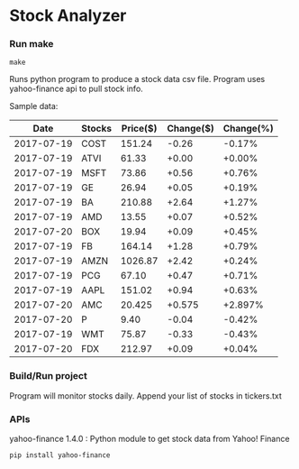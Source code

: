 # Stock Analyzer

### Run make
```
make
```

Runs python program to produce a stock data csv file. Program uses yahoo-finance api to pull stock info.

Sample data:

| Date| Stocks| Price($)| Change($)| Change(%) | 
| --- | --- | --- | --- | ---  | 
| 2017-07-19| COST| 151.24| -0.26| -0.17% | 
| 2017-07-19| ATVI| 61.33| +0.00| +0.00% | 
| 2017-07-19| MSFT| 73.86| +0.56| +0.76% | 
| 2017-07-19| GE| 26.94| +0.05| +0.19% | 
| 2017-07-19| BA| 210.88| +2.64| +1.27% | 
| 2017-07-19| AMD| 13.55| +0.07| +0.52% | 
| 2017-07-20| BOX| 19.94| +0.09| +0.45% | 
| 2017-07-19| FB| 164.14| +1.28| +0.79% | 
| 2017-07-19| AMZN| 1026.87| +2.42| +0.24% | 
| 2017-07-19| PCG| 67.10| +0.47| +0.71% | 
| 2017-07-19| AAPL| 151.02| +0.94| +0.63% | 
| 2017-07-20| AMC| 20.425| +0.575| +2.897% | 
| 2017-07-20| P| 9.40| -0.04| -0.42% | 
| 2017-07-19| WMT| 75.87| -0.33| -0.43% | 
| 2017-07-20| FDX| 212.97| +0.09| +0.04% | 

### Build/Run project

Program will monitor stocks daily. Append your list of stocks in tickers.txt

### APIs
yahoo-finance 1.4.0 : Python module to get stock data from Yahoo! Finance

```
pip install yahoo-finance
```

